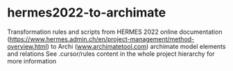 # hermes2022-to-archimate
Transformation rules and scripts from HERMES 2022 online documentation (https://www.hermes.admin.ch/en/project-management/method-overview.html) to Archi (www.archimatetool.com) archimate model elements and relations
See .cursor/rules content in the whole project hierarchy for more information

